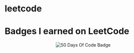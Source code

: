 # leetcode
# Badges I earned on LeetCode

<p align="center">
  <img src="https://leetcode.com/static/images/badges/2022/lg/2022-annual-50.png" alt="50 Days Of Code Badge">
</p>
